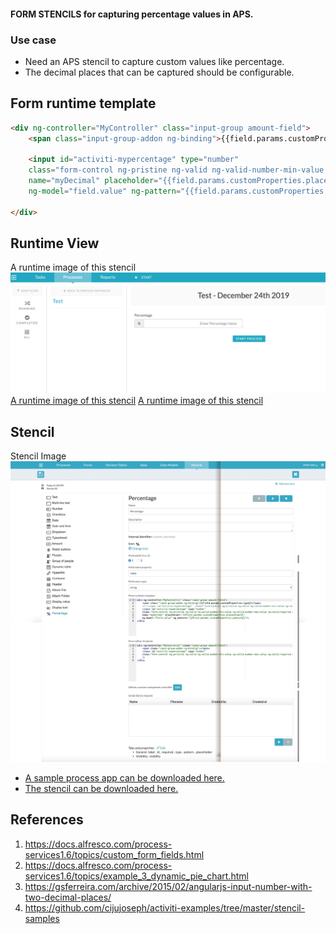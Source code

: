 #### FORM STENCILS for capturing percentage values in APS.

### Use case
* Need an APS stencil to capture custom values like percentage.
* The decimal places that can be captured should be configurable.


## Form runtime template
```html
<div ng-controller="MyController" class="input-group amount-field">
    <span class="input-group-addon ng-binding">{{field.params.customProperties.type}}</span>

    <input id="activiti-mypercentage" type="number"
    class="form-control ng-pristine ng-valid ng-valid-number-min-value ng-valid-number-max-value ng-valid-required ng-touched"
    name="myDecimal" placeholder="{{field.params.customProperties.placeHolder}}"
    ng-model="field.value" ng-pattern="{{field.params.customProperties.pattern}}"/>

</div>
```

## Runtime View
A runtime image of this stencil![A runtime image of this stencil](images/runtime.jpg)
[A runtime image of this stencil](images/runtime1.jpg)
[A runtime image of this stencil](images/runtime2.jpg)


## Stencil
Stencil Image![Stencil Image](images/stencil.jpg)

* [A sample process app can be downloaded here.](Kindred-App.zip)
* [The stencil can be downloaded here.](Kindred-Stencil.zip)

## References
1. https://docs.alfresco.com/process-services1.6/topics/custom_form_fields.html
2. https://docs.alfresco.com/process-services1.6/topics/example_3_dynamic_pie_chart.html
3. https://gsferreira.com/archive/2015/02/angularjs-input-number-with-two-decimal-places/
4. https://github.com/cijujoseph/activiti-examples/tree/master/stencil-samples
